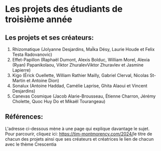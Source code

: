 # Les projets des étudiants de troisième année

## **Les projets et ses créateurs:**
1. Rhizomatique (Jolyanne Desjardins, MaÏka Désy, Laurie Houde et Felix Testa Radovanovic)
2. Effet-Papillon (Raphaël Dumont, Alexis Bolduc, William Morel, Alexia (Ryan) Papanikolaou, Viktor ZhuralevViktor Zhuravlev et Jasmine Lapierre)
3. Kigo (Érick Ouellette, William Rathier Mailly, Gabriel Clerval, Nicolas St-Martin et Antoine Dion)
4. Sonalux (Antoine Haddad, Camélie Laprise, Ghita Alaoui et Vincent Desjardins)
5. Canevas Cosmique (Jacob Alarie-Brousseau, Étienne Charron, Jérémy Cholette, Quoc Huy Do et Mikaël Tourangeau)

## **Références:**
L'adresse ci-dessous mène à une page qui explique davantage le sujet. 
Pour parcourir, cliquez ici:
<https://tim-montmorency.com/2024/>le titre de chacun des projets ainsi que ses créateurs et créatrices
le lien de chacun avec le thème Crescentia
